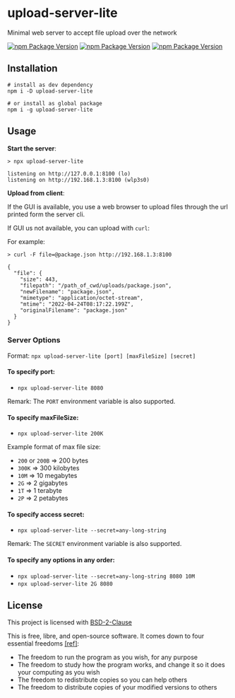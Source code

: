 # upload-server-lite

Minimal web server to accept file upload over the network

[![npm Package Version](https://img.shields.io/npm/v/upload-server-lite)](https://www.npmjs.com/package/upload-server-lite)
[![npm Package Version](https://img.shields.io/bundlephobia/min/upload-server-lite)](https://bundlephobia.com/package/upload-server-lite)
[![npm Package Version](https://img.shields.io/bundlephobia/minzip/upload-server-lite)](https://bundlephobia.com/package/upload-server-lite)

## Installation

```shell
# install as dev dependency
npm i -D upload-server-lite

# or install as global package
npm i -g upload-server-lite
```

## Usage

**Start the server**:

```shell
> npx upload-server-lite

listening on http://127.0.0.1:8100 (lo)
listening on http://192.168.1.3:8100 (wlp3s0)
```

**Upload from client**:

If the GUI is available, you use a web browser to upload files through the url printed form the server cli.

If GUI us not available, you can upload with `curl`:

For example:

```shell
> curl -F file=@package.json http://192.168.1.3:8100

{
  "file": {
    "size": 443,
    "filepath": "/path_of_cwd/uploads/package.json",
    "newFilename": "package.json",
    "mimetype": "application/octet-stream",
    "mtime": "2022-04-24T08:17:22.199Z",
    "originalFilename": "package.json"
  }
}
```

### Server Options

Format: `npx upload-server-lite [port] [maxFileSize] [secret]`

#### To specify port:

- `npx upload-server-lite 8080`

Remark: The `PORT` environment variable is also supported.

#### To specify maxFileSize:

- `npx upload-server-lite 200K`

Example format of max file size:

- `200` or `200B` => 200 bytes
- `300K` => 300 kilobytes
- `10M` => 10 megabytes
- `2G` => 2 gigabytes
- `1T` => 1 terabyte
- `2P` => 2 petabytes

#### To specify access secret:

- `npx upload-server-lite --secret=any-long-string`

Remark: The `SECRET` environment variable is also supported.

#### To specify any options in any order:

- `npx upload-server-lite --secret=any-long-string 8080 10M`
- `npx upload-server-lite 2G 8080`

## License

This project is licensed with [BSD-2-Clause](./LICENSE)

This is free, libre, and open-source software. It comes down to four essential freedoms [[ref]](https://seirdy.one/2021/01/27/whatsapp-and-the-domestication-of-users.html#fnref:2):

- The freedom to run the program as you wish, for any purpose
- The freedom to study how the program works, and change it so it does your computing as you wish
- The freedom to redistribute copies so you can help others
- The freedom to distribute copies of your modified versions to others
